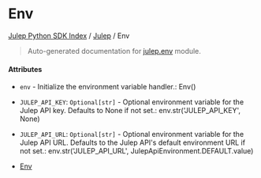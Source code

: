 # Env

[Julep Python SDK Index](../README.md#julep-python-sdk-index) / [Julep](./index.md#julep) / Env

> Auto-generated documentation for [julep.env](../../../../../julep/env.py) module.

#### Attributes

- `env` - Initialize the environment variable handler.: Env()

- `JULEP_API_KEY`: `Optional[str]` - Optional environment variable for the Julep API key. Defaults to None if not set.: env.str('JULEP_API_KEY', None)

- `JULEP_API_URL`: `Optional[str]` - Optional environment variable for the Julep API URL. Defaults to the Julep API's default environment URL if not set.: env.str('JULEP_API_URL', JulepApiEnvironment.DEFAULT.value)
- [Env](#env)

